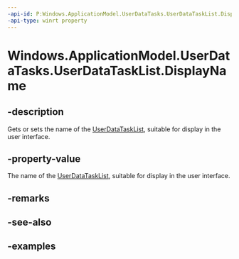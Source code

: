 ```yaml
---
-api-id: P:Windows.ApplicationModel.UserDataTasks.UserDataTaskList.DisplayName
-api-type: winrt property
---
```


<!-- Property syntax.
public string DisplayName { get;  set; }
-->

# Windows.ApplicationModel.UserDataTasks.UserDataTaskList.DisplayName

## -description
Gets or sets the name of the [UserDataTaskList](userdatatasklist.md), suitable for display in the user interface.

## -property-value
The name of the [UserDataTaskList](userdatatasklist.md), suitable for display in the user interface.

## -remarks

## -see-also

## -examples
